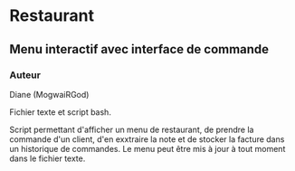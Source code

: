 # Restaurant
## Menu interactif avec interface de commande

### Auteur
Diane (MogwaiRGod)

Fichier texte et script bash.

Script permettant d'afficher un menu de restaurant, de prendre la commande d'un client, d'en exxtraire la note et de stocker la facture dans un historique de commandes. Le menu peut être mis à jour à tout moment dans le fichier texte.
